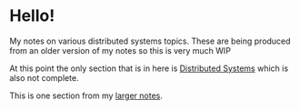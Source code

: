 # Hello!

My notes on various distributed systems topics. These are being produced from an older version of my notes so this is very much WIP

At this point the only section that is in here is [Distributed Systems](distributed_systems/) which is also not complete.

This is one section from my [larger notes](https://github.com/luma/menagerie).
